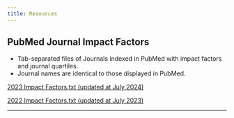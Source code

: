 ```yaml
---
title: Resources
---
```

## PubMed Journal Impact Factors
- Tab-separated files of Journals indexed in PubMed with impact factors and journal quartiles.  
- Journal names are identical to those displayed in PubMed.

[2023 Impact Factors.txt (updated at July 2024)](https://raw.githubusercontent.com/crossing96/Pub-Xel/refs/heads/main/data/impactfactor2023.txt)

[2022 Impact Factors.txt (updated at July 2023)](https://raw.githubusercontent.com/crossing96/Pub-Xel/refs/heads/main/data/impactfactor2022.txt)

---
